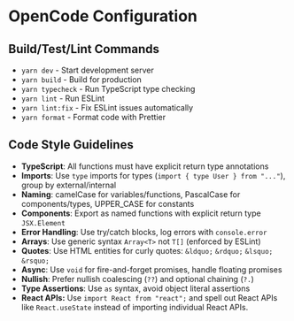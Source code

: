 # OpenCode Configuration

## Build/Test/Lint Commands

- `yarn dev` - Start development server
- `yarn build` - Build for production
- `yarn typecheck` - Run TypeScript type checking
- `yarn lint` - Run ESLint
- `yarn lint:fix` - Fix ESLint issues automatically
- `yarn format` - Format code with Prettier

## Code Style Guidelines

- **TypeScript**: All functions must have explicit return type annotations
- **Imports**: Use `type` imports for types (`import { type User } from "..."`), group by external/internal
- **Naming**: camelCase for variables/functions, PascalCase for components/types, UPPER_CASE for constants
- **Components**: Export as named functions with explicit return type `JSX.Element`
- **Error Handling**: Use try/catch blocks, log errors with `console.error`
- **Arrays**: Use generic syntax `Array<T>` not `T[]` (enforced by ESLint)
- **Quotes**: Use HTML entities for curly quotes: `&ldquo;` `&rdquo;` `&lsquo;` `&rsquo;`
- **Async**: Use `void` for fire-and-forget promises, handle floating promises
- **Nullish**: Prefer nullish coalescing (`??`) and optional chaining (`?.`)
- **Type Assertions**: Use `as` syntax, avoid object literal assertions
- **React APIs:** Use `import React from "react";` and spell out React APIs like `React.useState` instead of importing individual React APIs.
